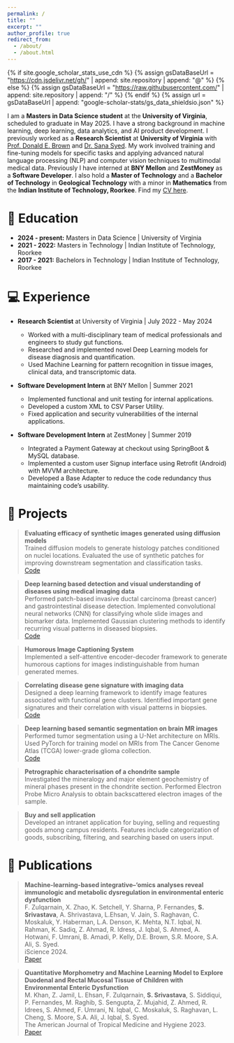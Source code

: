 ```yaml
---
permalink: /
title: ""
excerpt: ""
author_profile: true
redirect_from: 
  - /about/
  - /about.html
---
```


{% if site.google_scholar_stats_use_cdn %}
{% assign gsDataBaseUrl = "https://cdn.jsdelivr.net/gh/" | append: site.repository | append: "@" %}
{% else %}
{% assign gsDataBaseUrl = "https://raw.githubusercontent.com/" | append: site.repository | append: "/" %}
{% endif %}
{% assign url = gsDataBaseUrl | append: "google-scholar-stats/gs_data_shieldsio.json" %}

<span class='anchor' id='about-me'></span>

I am a **Masters in Data Science student** at the **University of Virginia**, scheduled to graduate in May 2025. I have a strong background in machine learning, deep learning, data analytics, and AI product development. I previously worked as a **Research Scientist** at **University of Virginia** with [Prof. Donald E. Brown](https://engineering.virginia.edu/faculty/donald-e-brown) and [Dr. Sana Syed](https://research.med.virginia.edu/chrc/key-investigators/sana-syed-md-ms/). My work involved training and fine-tuning models for specific tasks and applying advanced natural language processing (NLP) and computer vision techniques to multimodal medical data. Previously I have interned at **BNY Mellon** and **ZestMoney** as a **Software Developer**. I also hold a **Master of Technology** and a **Bachelor of Technology** in **Geological Technology** with a minor in **Mathematics** from the **Indian Institute of Technology, Roorkee**. Find my [CV here](https://4m4n5.github.io/assets/CV.pdf). 


# 📖 Education
- **2024 - present:** Masters in Data Science &#124; University of Virginia 
- **2021 - 2022:** Masters in Technology &#124; Indian Institute of Technology, Roorkee
- **2017 - 2021:** Bachelors in Technology &#124; Indian Institute of Technology, Roorkee 

# 💻 Experience
- **Research Scientist** at University of Virginia | July 2022 - May 2024 <br>
  - Worked with a multi-disciplinary team of medical professionals and engineers to study gut functions.
  - Researched and implemented novel Deep Learning models for disease diagnosis and quantification.
  - Used Machine Learning for pattern recognition in tissue images, clinical data, and transcriptomic data.

- **Software Development Intern** at BNY Mellon | Summer 2021 <br>
  - Implemented functional and unit testing for internal applications.
  - Developed a custom XML to CSV Parser Utility.
  - Fixed application and security vulnerabilities of the internal applications.

- **Software Development Intern** at ZestMoney | Summer 2019 <br>
  - Integrated a Payment Gateway at checkout using SpringBoot & MySQL database.
  - Implemented a custom user Signup interface using Retrofit (Android) with MVVM architecture.
  - Developed a Base Adapter to reduce the code redundancy thus maintaining code’s usability.


# 📂 Projects
> **Evaluating efficacy of synthetic images generated using diffusion models** <br>
> Trained diffusion models to generate histology patches conditioned on nuclei locations. Evaluated the use of synthetic patches for improving downstream segmentation and classification tasks. <br>
> [Code](https://github.com/5anjana/diffusion-downstream)

> **Deep learning based detection and visual understanding of diseases using medical imaging data** <br>
> Performed patch-based invasive ductal carcinoma (breast cancer) and gastrointestinal disease detection. Implemented convolutional neural networks (CNN) for classifying whole slide images and biomarker data. Implemented Gaussian clustering methods to identify recurring visual patterns in diseased biopsies. <br>
> [Code](https://github.com/5anjana/ml-breast-cancer-detection)

> **Humorous Image Captioning System** <br>
> Implemented a self-attentive encoder-decoder framework to generate humorous captions for images indistinguishable from human generated memes. <br>

> **Correlating disease gene signature with imaging data** <br>
> Designed a deep learning framework to identify image features associated with functional gene clusters. Identified important gene signatures and their correlation with visual patterns in biopsies. <br>
> [Code](https://github.com/SyedLab-GI/ee-omics)

> **Deep learning based semantic segmentation on brain MR images** <br>
>  Performed tumor segmentation using a U-Net architecture on MRIs. Used PyTorch for training model on MRIs from The Cancer Genome Atlas (TCGA) lower-grade glioma collection. <br>
> [Code](https://github.com/5anjana/brain-tumor-mri-segmentation)

> **Petrographic characterisation of a chondrite sample** <br>
> Investigated the mineralogy and major element geochemistry of mineral phases present in the chondrite section. Performed Electron Probe Micro Analysis to obtain backscattered electron images of the sample. <br>

> **Buy and sell application** <br>
> Developed an intranet application for buying, selling and requesting goods among campus residents. Features include categorization of goods, subscribing, filtering, and searching based on users input. <br>

# 📝 Publications 

> **Machine-learning-based integrative–‘omics analyses reveal immunologic and metabolic dysregulation in environmental enteric dysfunction** <br>
> F. Zulqarnain, X. Zhao, K. Setchell, Y. Sharna, P. Fernandes, **S. Srivastava**, A. Shrivastava, L.Ehsan, V. Jain, S. Raghavan, C. Moskaluk, Y. Haberman, L.A. Denson, K. Mehta, N.T. Iqbal, N. Rahman, K. Sadiq, Z. Ahmad, R. Idress, J. Iqbal, S. Ahmed, A. Hotwani, F. Umrani, B. Amadi, P. Kelly, D.E. Brown, S.R. Moore, S.A. Ali, S. Syed. <br>
> iScience 2024. <br>
> [Paper](https://www.cell.com/iscience/fulltext/S2589-0042(24)01238-0)


> **Quantitative Morphometry and Machine Learning Model to Explore Duodenal and Rectal Mucosal Tissue of Children with Environmental Enteric Dysfunction** <br>
> M. Khan, Z. Jamil, L. Ehsan, F. Zulqarnain, **S. Srivastava**, S. Siddiqui, P. Fernandes, M. Raghib, S. Sengupta, Z. Mujahid, Z. Ahmed, R. Idrees, S. Ahmed, F. Umrani, N. Iqbal, C. Moskaluk, S. Raghavan, L. Cheng, S. Moore, S.A. Ali, J. Iqbal, S. Syed. <br>
> The American Journal of Tropical Medicine and Hygiene 2023. <br>
> [Paper](https://www.ncbi.nlm.nih.gov/pmc/articles/PMC10077000)

